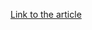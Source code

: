 [Link to the article](https://www.cisa.gov/news-events/alerts/2025/08/21/cisa-adds-one-known-exploited-vulnerability-catalog)
